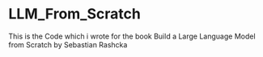 # LLM_From_Scratch
This is the Code which i wrote for the book Build a Large Language Model from Scratch by Sebastian Rashcka
